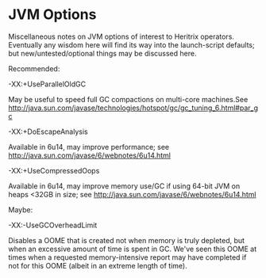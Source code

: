# JVM Options

Miscellaneous notes on JVM options of interest to Heritrix operators.
Eventually any wisdom here will find its way into the launch-script
defaults; but new/untested/optional things may be discussed here.

Recommended:

-XX:+UseParallelOldGC

May be useful to speed full GC compactions on multi-core machines.See
<http://java.sun.com/javase/technologies/hotspot/gc/gc_tuning_6.html#par_gc>

-XX:+DoEscapeAnalysis

Available in 6u14, may improve performance; see
<http://java.sun.com/javase/6/webnotes/6u14.html>

-XX:+UseCompressedOops

Available in 6u14, may improve memory use/GC if using 64-bit JVM on
heaps &lt;32GB in size; see
<http://java.sun.com/javase/6/webnotes/6u14.html>

Maybe:

-XX:-UseGCOverheadLimit

Disables a OOME that is created not when memory is truly depleted, but
when an excessive amount of time is spent in GC. We've seen this OOME at
times when a requested memory-intensive report may have completed if not
for this OOME (albeit in an extreme length of time).
